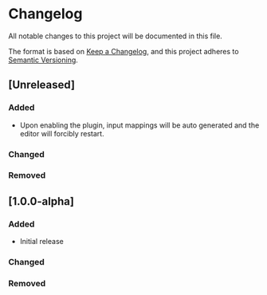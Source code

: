 # Changelog

All notable changes to this project will be documented in this file.

The format is based on [Keep a Changelog](https://keepachangelog.com/en/1.1.0/),
and this project adheres to [Semantic Versioning](https://semver.org/spec/v2.0.0.html).

## [Unreleased]

### Added
- Upon enabling the plugin, input mappings will be auto generated and the editor will forcibly restart.

### Changed

### Removed

## [1.0.0-alpha]

### Added
- Initial release
### Changed

### Removed